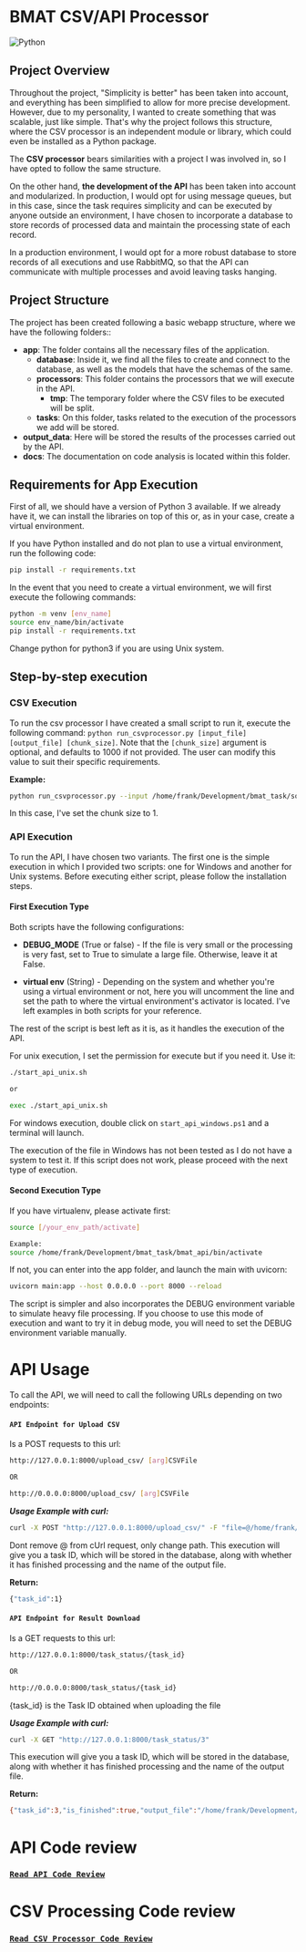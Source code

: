 # BMAT CSV/API Processor

![Python](https://img.shields.io/badge/python-3670A0?style=for-the-badge&logo=python&logoColor=ffdd54)

## Project Overview

Throughout the project, "Simplicity is better" has been taken into account, and
everything has been simplified to allow for more precise development. However, due to my
personality, I wanted to create something that was scalable, just like simple.
That's why the project follows this structure, where the CSV processor is an independent module
or library, which could even be installed as a Python package.

The __CSV processor__ bears similarities with a project I was involved in,
so I have opted to follow the same structure.

On the other hand, __the development of the API__ has been taken into account and
modularized. In production, I would opt for using message queues, but in this case,
since the task requires simplicity and can be executed by anyone outside an environment,
I have chosen to incorporate a database to store records of processed data and maintain
the processing state of each record.

In a production environment, I would opt for a more robust database to store records
of all executions and use RabbitMQ, so that the API can communicate with multiple
processes and avoid leaving tasks hanging.

## Project Structure

The project has been created following a basic webapp structure, where we have the
following folders::

* **app**: The folder contains all the necessary files of the application.
  * **database**: Inside it, we find all the files to create and connect to the database, as well as the
models that have the schemas of the same.
  * **processors**: This folder contains the processors that we will execute in the API.
    * **tmp**: The temporary folder where the CSV files to be executed will be split.
  * **tasks**: On this folder, tasks related to the execution of the processors we add will be
stored.
* **output_data**: Here will be stored the results of the processes carried out by the API.
* **docs**: The documentation on code analysis is located within this folder.


## Requirements for App Execution

First of all, we should have a version of Python 3 available. If we already have it,
we can install the libraries on top of this or, as in your case, create a virtual
environment.

If you have Python installed and do not plan to use a virtual environment, run the
following code:

```sh
pip install -r requirements.txt
```

In the event that you need to create a virtual environment, we will first execute the
following commands:

```sh
python -m venv [env_name]
source env_name/bin/activate
pip install -r requirements.txt
```

Change python for python3 if you are using Unix system.

## Step-by-step execution

### CSV Execution

To run the csv processor I have created a small script to run it, execute the following command: `python run_csvprocessor.py [input_file] [output_file] [chunk_size]`. Note that the `[chunk_size]` argument is optional, and defaults to 1000 if not
provided. The user can modify this value to suit their specific requirements.

**Example:**

```sh
python run_csvprocessor.py --input /home/frank/Development/bmat_task/songs_input.csv --output /home/frank/Development/bmat_task/output.csv --chunk_size 1
```

In this case, I've set the chunk size to 1.

### API Execution

To run the API, I have chosen two variants. The first one is the simple execution in
which I provided two scripts: one for Windows and another for Unix systems. Before
executing either script, please follow the installation steps.

#### First Execution Type
Both scripts have the following configurations:

* **DEBUG_MODE** (True or false) - If the file is very small or the processing is very fast, set to True to simulate a
large file. Otherwise, leave it at False.

* **virtual env** (String) - Depending on the system and whether you're using a virtual environment or not, here
you will uncomment the line and set the path to where the virtual environment's
activator is located. I've left examples in both scripts for your reference.

The rest of the script is best left as it is, as it handles the execution of the API.

For unix execution, I set the permission for execute but if you need it. Use it:

```sh
./start_api_unix.sh

or

exec ./start_api_unix.sh
```

For windows execution, double click on `start_api_windows.ps1` and a terminal will launch.

The execution of the file in Windows has not been tested as I do not have a system to
test it. If this script does not work, please proceed with the next type of execution.

#### Second Execution Type

If you have virtualenv, please activate first:

```sh
source [/your_env_path/activate]

Example:
source /home/frank/Development/bmat_task/bmat_api/bin/activate
```

If not, you can enter into the app folder, and launch the main with uvicorn:

```sh
uvicorn main:app --host 0.0.0.0 --port 8000 --reload
```

The script is simpler and also incorporates the DEBUG environment variable to simulate
heavy file processing. If you choose to use this mode of execution and want to try it in
debug mode, you will need to set the DEBUG environment variable manually.

# API Usage

To call the API, we will need to call the following URLs depending on two endpoints:

#### `API Endpoint for Upload CSV`
Is a POST requests to this url:
```sh
http://127.0.0.1:8000/upload_csv/ [arg]CSVFile

OR

http://0.0.0.0:8000/upload_csv/ [arg]CSVFile
```

___Usage Example with curl:___
```sh
curl -X POST "http://127.0.0.1:8000/upload_csv/" -F "file=@/home/frank/Development/bmat_task/songs_input.csv"
```

Dont remove @ from cUrl request, only change path.
This execution will give you a task ID, which will be stored in the database, along
with whether it has finished processing and the name of the output file.

__Return:__
```sh
{"task_id":1}
```


#### `API Endpoint for Result Download`
Is a GET requests to this url:
```sh
http://127.0.0.1:8000/task_status/{task_id}

OR

http://0.0.0.0:8000/task_status/{task_id}
```

{task_id} is the Task ID obtained when uploading the file

___Usage Example with curl:___
```sh
curl -X GET "http://127.0.0.1:8000/task_status/3"
```

This execution will give you a task ID, which will be stored in the database, along
with whether it has finished processing and the name of the output file.

__Return:__
```sh
{"task_id":3,"is_finished":true,"output_file":"/home/frank/Development/bmat_task/output_data/processed_songs_input.csv"}
```

# API Code review

### [`Read API Code Review`](docs/API.md)

# CSV Processing Code review

### [`Read CSV Processor Code Review`](docs/CSV_PROCESSOR.md)
